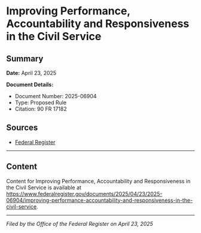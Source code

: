 # Improving Performance, Accountability and Responsiveness in the Civil Service

## Summary

**Date:** April 23, 2025

**Document Details:**
- Document Number: 2025-06904
- Type: Proposed Rule
- Citation: 90 FR 17182

## Sources
- [Federal Register](https://www.federalregister.gov/documents/2025/04/23/2025-06904/improving-performance-accountability-and-responsiveness-in-the-civil-service)

---

## Content

Content for Improving Performance, Accountability and Responsiveness in the Civil Service is available at https://www.federalregister.gov/documents/2025/04/23/2025-06904/improving-performance-accountability-and-responsiveness-in-the-civil-service.

---

*Filed by the Office of the Federal Register on April 23, 2025*
